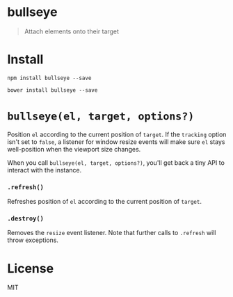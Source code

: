 # bullseye

> Attach elements onto their target

# Install

```shell
npm install bullseye --save
```

```shell
bower install bullseye --save
```

# `bullseye(el, target, options?)`

Position `el` according to the current position of `target`. If the `tracking` option isn't set to `false`, a listener for window resize events will make sure `el` stays well-position when the viewport size changes.

When you call `bullseye(el, target, options?)`, you'll get back a tiny API to interact with the instance.

### `.refresh()`

Refreshes position of `el` according to the current position of `target`.

### `.destroy()`

Removes the `resize` event listener. Note that further calls to `.refresh` will throw exceptions.

# License

MIT
